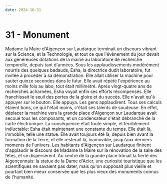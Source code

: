 ```yaml
---
date: 2024-10-31
---
```

# 31 - Monument

Madame la Maire d'Aigençon sur Laudarque terminait un discours vibrant sur la Science,
et la Technologie, et tout ce que l'évènement du jour devait aux généreuses dotations de
la mairie au laboratoire de recherche temporelle, depuis tant d'années. Sous les
applaudissements modérément nourris des quelques badauds, Esha, la directrice dudit
laboratoire, fut invitée à procéder à sa démonstration. Elle allait utiliser la machine
pour sauter quinze secondes dans le futur. Elle avait répété l'expérience au moins mille
fois au labo, tout était millimétré. Après vingt-quatre ans de recherches acharnées,
Esha voyait enfin ses efforts récompensés. Elle franchissait le seuil des portes de la
gloire et du succès. Elle n'avait qu'à appuyer sur le bouton. Elle appuya. Les gens
applaudirent. Tous ses calculs étaient bons, ce qui l'était moins, c'était ses talents
de soudeuse. En effet, déplacer la machine vers la grande place d'Aigençon sur Laudarque
avait secoué tous les composants, et un condensateur s'était débranché de la carte
électronique. La conséquence était toute simple, et terriblement inéluctable: Esha était
maintenant une constante du temps. Elle était là, immobile, telle une statue. Elle avait
toujours été là, depuis bien avant la formation de la Terre, et elle resterait là,
inamovible, jusqu'aux derniers moments de l'univers. Les habitants d'Aigençon sur
Laudarque finirent d'applaudir le discours de Madame la Maire sur la rénovation de la
salle des fêtes, et se dispersèrent. Au centre de la grande place trônait la fierté des
Aigençonnais: la statue de la Dame d'Acier, une curiosité touristique que les
scientifiques ne savaient pas dater, mais qu'on supposait plus vieille et pourtant bien
mieux conservée que les plus vieux des monuments connus de l'humanité.
